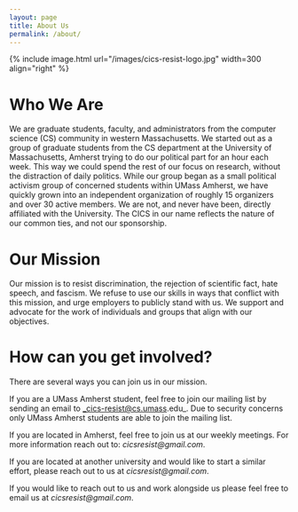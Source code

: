 ```yaml
---
layout: page
title: About Us
permalink: /about/
---
```


{% include image.html url="/images/cics-resist-logo.jpg"  width=300 align="right" %}


# Who We Are


We are graduate students, faculty, and administrators from the computer science (CS) community in western Massachusetts. We started out as a group of graduate students from the CS department at the University of Massachusetts, Amherst trying to do our political part for an hour each week. This way we could spend the rest of our focus on research, without the distraction of daily politics. While our group began as a small political activism group of concerned students within UMass Amherst, we have quickly grown into an independent organization of roughly 15 organizers and over 30 active members. We are not, and never have been, directly affiliated with the University. The CICS in our name reflects the nature of our common ties, and not our sponsorship.

# Our Mission

Our mission is to resist discrimination, the rejection of scientific fact, hate speech, and fascism. We refuse to use our skills in ways that conflict with this mission, and urge employers to publicly stand with us. We support and advocate for the work of individuals and groups that align with our objectives.

# How can you get involved?

There are several ways you can join us in our mission.


If you are a UMass Amherst student, feel free to join our mailing list by sending an email to _cics-resist@cs.umass.edu_. Due to security concerns only UMass Amherst students are able to join the mailing list.


If you are located in Amherst, feel free to join us at our weekly meetings. For more information reach out to: _cicsresist@gmail.com_.


If you are located at another university and would like to start a similar effort, please reach out to us at _cicsresist@gmail.com_. 


If you would like to reach out to us and work alongside us please feel free to email us at _cicsresist@gmail.com_.